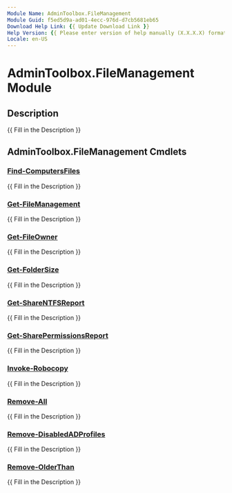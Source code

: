 ```yaml
---
Module Name: AdminToolbox.FileManagement
Module Guid: f5ed5d9a-ad01-4ecc-976d-d7cb5681eb65
Download Help Link: {{ Update Download Link }}
Help Version: {{ Please enter version of help manually (X.X.X.X) format }}
Locale: en-US
---
```


# AdminToolbox.FileManagement Module
## Description
{{ Fill in the Description }}

## AdminToolbox.FileManagement Cmdlets
### [Find-ComputersFiles](Find-ComputersFiles.md)
{{ Fill in the Description }}

### [Get-FileManagement](Get-FileManagement.md)
{{ Fill in the Description }}

### [Get-FileOwner](Get-FileOwner.md)
{{ Fill in the Description }}

### [Get-FolderSize](Get-FolderSize.md)
{{ Fill in the Description }}

### [Get-ShareNTFSReport](Get-ShareNTFSReport.md)
{{ Fill in the Description }}

### [Get-SharePermissionsReport](Get-SharePermissionsReport.md)
{{ Fill in the Description }}

### [Invoke-Robocopy](Invoke-Robocopy.md)
{{ Fill in the Description }}

### [Remove-All](Remove-All.md)
{{ Fill in the Description }}

### [Remove-DisabledADProfiles](Remove-DisabledADProfiles.md)
{{ Fill in the Description }}

### [Remove-OlderThan](Remove-OlderThan.md)
{{ Fill in the Description }}

